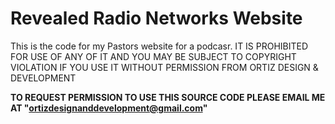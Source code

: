 # Revealed Radio Networks Website

This is the code for my Pastors website for a podcasr. IT IS PROHIBITED FOR USE OF ANY OF IT AND YOU MAY BE SUBJECT TO COPYRIGHT VIOLATION IF YOU USE IT WITHOUT PERMISSION FROM ORTIZ DESIGN & DEVELOPMENT

**TO REQUEST PERMISSION TO USE THIS SOURCE CODE PLEASE EMAIL ME AT "ortizdesignanddevelopment@gmail.com"**
